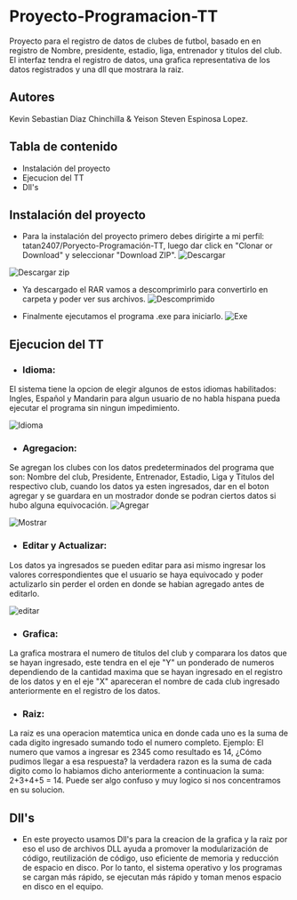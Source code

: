   #     Proyecto-Programacion-TT
Proyecto para el registro de datos de clubes de futbol, basado en  en registro de  Nombre, presidente, estadio, liga, entrenador y titulos del club. El interfaz tendra  el registro de datos, una grafica representativa de los datos registrados  y una dll que mostrara la raiz.
## Autores
Kevin Sebastian Diaz Chinchilla  & Yeison Steven Espinosa Lopez.

## Tabla de contenido
- Instalación del proyecto
- Ejecucion del TT
- Dll's

## Instalación del proyecto

- Para la instalación del proyecto primero debes dirigirte a mi perfil: tatan2407/Poryecto-Programación-TT, luego dar click en "Clonar or Download" y seleccionar "Download ZIP".
![Descargar](https://user-images.githubusercontent.com/61460029/82264969-89a29b00-992b-11ea-8c03-bd79f95ce91f.PNG)

![Descargar zip](https://user-images.githubusercontent.com/61460029/82264966-890a0480-992b-11ea-8a04-99419accc165.PNG)

- Ya descargado el RAR vamos a descomprimirlo para convertirlo en carpeta y poder ver sus archivos.
![Descomprimido](https://user-images.githubusercontent.com/61460029/82265207-0f264b00-992c-11ea-9eec-de7e9a0094ed.PNG)

- Finalmente ejecutamos el programa .exe para iniciarlo.
![Exe](https://user-images.githubusercontent.com/61460029/82267111-1865e680-9931-11ea-9045-a288ffb71fe3.PNG)

## Ejecucion del TT

- ### Idioma: 
El sistema tiene la opcion de elegir algunos de estos idiomas habilitados: Ingles, Español y Mandarin para algun usuario de no habla hispana pueda ejecutar el programa sin ningun impedimiento.  

![Idioma](https://user-images.githubusercontent.com/61460029/82264270-39770900-992a-11ea-9bc4-64572061f73d.PNG)

- ### Agregacion:
Se agregan los clubes con los datos predeterminados del programa que son: Nombre del club, Presidente, Entrenador, Estadio, Liga y Titulos del respectivo club, cuando los datos ya esten ingresados, dar en el boton agregar y se guardara en un mostrador donde se podran ciertos datos si hubo alguna equivocación.
![Agregar](https://user-images.githubusercontent.com/61460029/82267366-bce82880-9931-11ea-8a37-87b66994ca35.PNG)

![Mostrar](https://user-images.githubusercontent.com/61460029/82267558-5d3e4d00-9932-11ea-989b-b7347752f679.PNG)

- ### Editar y Actualizar:
Los datos ya ingresados se pueden editar para asi mismo ingresar los valores correspondientes que el usuario se haya equivocado y poder actulizarlo sin perder el orden en donde se habian agregado antes de editarlo.

![editar](https://user-images.githubusercontent.com/61460029/82267706-bb6b3000-9932-11ea-9601-9187569e68e7.PNG)

- ### Grafica:
La grafica mostrara el numero de titulos del club y comparara los datos que se hayan ingresado, este tendra en el eje "Y" un ponderado de numeros dependiendo de la cantidad maxima que se hayan ingresado en el registro de los datos y en el eje "X" apareceran el nombre de cada club ingresado anteriormente en el registro de los datos.

- ### Raiz:
La raiz es una operacion matemtica unica en donde cada uno es la suma de cada digito ingresado sumando todo el numero completo.
Ejemplo:
El numero que vamos a ingresar es 2345 como resultado es 14, ¿Cómo pudimos llegar a esa respuesta? la verdadera razon es la suma de cada digito como lo habiamos dicho anteriormente a continuacion la suma: 2+3+4+5 = 14. Puede ser algo confuso y muy logico si nos concentramos en su solucion.

## Dll's
- En este proyecto usamos Dll's para la creacion de la grafica y la raiz por eso el uso de archivos DLL ayuda a promover la modularización de código, reutilización de código, uso eficiente de memoria y reducción de espacio en disco. Por lo tanto, el sistema operativo y los programas se cargan más rápido, se ejecutan más rápido y toman menos espacio en disco en el equipo. 









